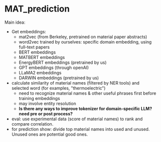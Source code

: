 # MAT_prediction
Main idea: 
- Get embeddings:
  - mat2vec (from Berkeley, pretrained on material paper abstracts)
  - word2vec trained by ourselves: specific domain embedding, using full-text papers
  - BERT embeddings
  - MATBERT embeddings
  - EnergyBERT embeddings (pretrained by us)
  - GPT embeddings (through openAI)
  - LLaMA2 embeddings
  - DARWIN embeddings (pretrained by us)
- calculate similarity of material names (filtered by NER tools) and selected word (for examples, "thermoelectric")
  - need to recognize material names & other useful phrases first before training embeddings
  - may involve entity resolution
  - **Is there any ways to improve tokenizer for domain-specific LLM? need pre or post process?**
- eval: use experimental data (score of material names) to rank and compare correlation.
- for prediction show: divide top material names into used and unused. Unused ones are potential good ones.
